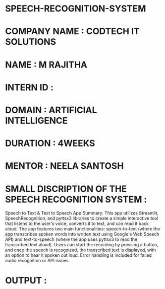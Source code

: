 # SPEECH-RECOGNITION-SYSTEM

# COMPANY NAME : CODTECH IT SOLUTIONS

# NAME : M RAJITHA

# INTERN ID : 

# DOMAIN : ARTIFICIAL INTELLIGENCE

# DURATION : 4WEEKS

# MENTOR : NEELA SANTOSH

# SMALL DISCRIPTION OF THE SPEECH RECOGNITION SYSTEM :

Speech to Text & Text to Speech App Summary: This app utilizes Streamlit, SpeechRecognition, and pyttsx3 libraries to create a simple interactive tool that listens to the user's voice, converts it to text, and can read it back aloud. The app features two main functionalities: speech-to-text (where the app transcribes spoken words into written text using Google's Web Speech API) and text-to-speech (where the app uses pyttsx3 to read the transcribed text aloud). Users can start the recording by pressing a button, and once the speech is recognized, the transcribed text is displayed, with an option to hear it spoken out loud. Error handling is included for failed audio recognition or API issues.

# OUTPUT :




